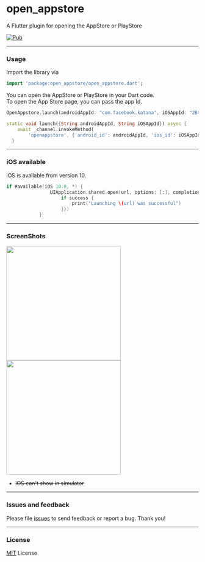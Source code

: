 # open_appstore

A Flutter plugin for opening the AppStore or PlayStore

[![Pub](https://camo.githubusercontent.com/33d67679c503cb3575e05cf8e46e6dac41ec441c/68747470733a2f2f696d672e736869656c64732e696f2f7075622f762f6f70656e5f61707073746f72652e737667)](https://pub.dev/packages/open_appstore)

---

### Usage 

Import the library via

```dart
import 'package:open_appstore/open_appstore.dart';
```

You can open the AppStore or PlayStore in your Dart code.  
To open the App Store page, you can pass the app Id.
```dart
OpenAppstore.launch(androidAppId: "com.facebook.katana", iOSAppId: "284882215")
```

```dart
static void launch({String androidAppId, String iOSAppId}) async {
    await _channel.invokeMethod(
        'openappstore', {'android_id': androidAppId, 'ios_id': iOSAppId});
  }
```

---

### iOS available 

iOS is available from version 10. 

```swift
if #available(iOS 10.0, *) {
                UIApplication.shared.open(url, options: [:], completionHandler: {(success: Bool) in
                    if success {
                        print("Launching \(url) was successful")
                    }})
            }
```

---

### ScreenShots
<img width="300" src="https://user-images.githubusercontent.com/37133536/65833542-6ed3d580-e30c-11e9-8ccd-2fcb2e5d77b4.png"><img width="300" src="https://user-images.githubusercontent.com/37133536/65833543-6ed3d580-e30c-11e9-88a5-21c9c54c2bae.png">
* ~~iOS can't show in simulator~~



---

### Issues and feedback

Please file [issues](https://github.com/flutter-moum/flutter_open_appstore/issues) to send feedback or report a bug. Thank you!

---

### License
[MIT](https://github.com/flutter-moum/flutter_open_appstore/issues) License
